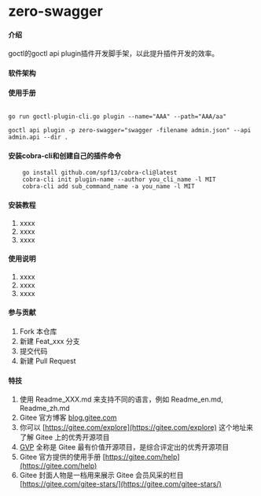 # zero-swagger

#### 介绍
goctl的goctl api plugin插件开发脚手架，以此提升插件开发的效率。

#### 软件架构

#### 使用手册
```shell

go run goctl-plugin-cli.go plugin --name="AAA" --path="AAA/aa"

goctl api plugin -p zero-swagger="swagger -filename admin.json" --api admin.api --dir .

```

#### 安装cobra-cli和创建自己的插件命令
```shell
    go install github.com/spf13/cobra-cli@latest
    cobra-cli init plugin-name --author you_cli_name -l MIT
    cobra-cli add sub_command_name -a you_name -l MIT

```

#### 安装教程

1.  xxxx
2.  xxxx
3.  xxxx

#### 使用说明

1.  xxxx
2.  xxxx
3.  xxxx

#### 参与贡献

1.  Fork 本仓库
2.  新建 Feat_xxx 分支
3.  提交代码
4.  新建 Pull Request


#### 特技

1.  使用 Readme\_XXX.md 来支持不同的语言，例如 Readme\_en.md, Readme\_zh.md
2.  Gitee 官方博客 [blog.gitee.com](https://blog.gitee.com)
3.  你可以 [https://gitee.com/explore](https://gitee.com/explore) 这个地址来了解 Gitee 上的优秀开源项目
4.  [GVP](https://gitee.com/gvp) 全称是 Gitee 最有价值开源项目，是综合评定出的优秀开源项目
5.  Gitee 官方提供的使用手册 [https://gitee.com/help](https://gitee.com/help)
6.  Gitee 封面人物是一档用来展示 Gitee 会员风采的栏目 [https://gitee.com/gitee-stars/](https://gitee.com/gitee-stars/)
